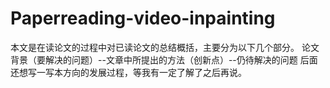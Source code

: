 # Paperreading-video-inpainting
本文是在读论文的过程中对已读论文的总结概括，主要分为以下几个部分。
论文背景（要解决的问题）--文章中所提出的方法（创新点）--仍待解决的问题
后面还想写一写本方向的发展过程，等我有一定了解了之后再说。
